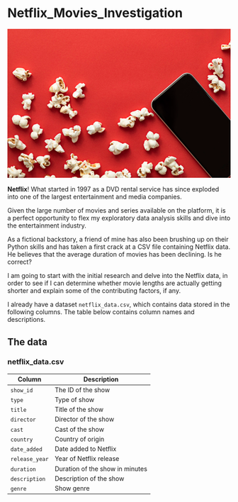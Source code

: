 # Netflix_Movies_Investigation

![Movie popcorn on red background](image.png)

**Netflix**! What started in 1997 as a DVD rental service has since exploded into one of the largest entertainment and media companies.

Given the large number of movies and series available on the platform, it is a perfect opportunity to flex my exploratory data analysis skills and dive into the entertainment industry. 

As a fictional backstory, a friend of mine has also been brushing up on their Python skills and has taken a first crack at a CSV file containing Netflix data. He believes that the average duration of movies has been declining. Is he correct?

I am going to start with the initial research and delve into the Netflix data, in order to see if I can determine whether movie lengths are actually getting shorter and explain some of the contributing factors, if any.

I already have a dataset `netflix_data.csv`, which contains data stored in the following columns. The table below contains column names and descriptions.

## The data
### **netflix_data.csv**
| Column | Description |
|--------|-------------|
| `show_id` | The ID of the show |
| `type` | Type of show |
| `title` | Title of the show |
| `director` | Director of the show |
| `cast` | Cast of the show |
| `country` | Country of origin |
| `date_added` | Date added to Netflix |
| `release_year` | Year of Netflix release |
| `duration` | Duration of the show in minutes |
| `description` | Description of the show |
| `genre` | Show genre |